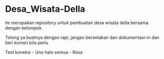 # Desa_Wisata-Della
Ini merupakan repository untuk pembuatan desa wisata della bersama dengan kelompok

 Tolong ya buatnya dengan rapi, jangan berantakan dan dokumentasi-in dan beri komen bila perlu
 
 Test koneksi - Uno
 halo semua - Rosa 